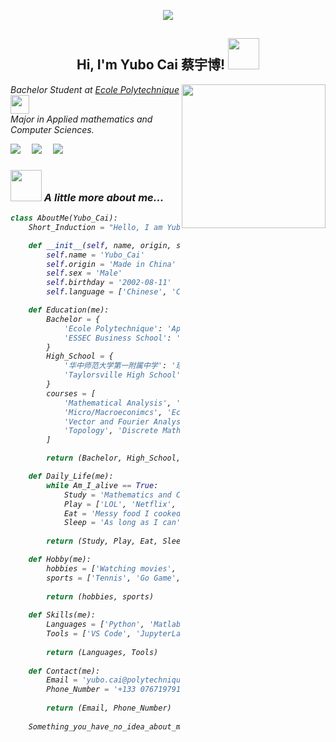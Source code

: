 <!-- 动态打字效果 -->
<p align="center">
  <img src="https://readme-typing-svg.herokuapp.com/?lines=Always+humble+to+learn&font=Fira%20Code&center=true&width=380&height=50">
</p>

<div align='center'>
    <h2> 
        Hi, I'm Yubo Cai 蔡宇博! <img src="https://media.giphy.com/media/mGcNjsfWAjY5AEZNw6/giphy.gif" width="50">
    </h2>
</div>

<img align='right' src="https://media.giphy.com/media/ieyl9zmCjO4b4t6qoY/giphy.gif" width="230">
<p><em>Bachelor Student at <a href="https://www.polytechnique.edu/">Ecole Polytechnique</a> <img src="https://media.giphy.com/media/fYSnHlufseco8Fh93Z/giphy.gif" width="30">
</br>
Major in Applied mathematics and Computer Sciences.
</br>


<!-- 个人资料徽标 -->
<a href="https://www.linkedin.com/in/yubo-cai-431966189/"><img src="https://img.shields.io/badge/Linkedin-%E9%A2%86%E8%8B%B1-green"></a>&emsp;
<a href="mailto:yubo.cai@polytechnique.edu"><img src="https://img.shields.io/badge/Email-%E9%82%AE%E7%AE%B1-brightgreen"></a>&emsp;
<a href="https://www.zhihu.com/people/yubocai-9"><img src="https://img.shields.io/badge/zhihu-%E7%9F%A5%E4%B9%8E-blue"></a>&emsp;


### <img src="https://media.giphy.com/media/VgCDAzcKvsR6OM0uWg/giphy.gif" width="50"> A little more about me...  

```python
class AboutMe(Yubo_Cai):
    Short_Induction = "Hello, I am Yubo Cai, in Chinese 蔡宇博"

    def __init__(self, name, origin, sex, birthday, language):
        self.name = 'Yubo_Cai'
        self.origin = 'Made in China'
        self.sex = 'Male'
        self.birthday = '2002-08-11'
        self.language = ['Chinese', 'Cantonese', 'English', 'French']

    def Education(me):
        Bachelor = {
            'Ecole Polytechnique': 'Applied Mathematics and Computer Science',
            'ESSEC Business School': 'Management and Finance'
        }
        High_School = {
            '华中师范大学第一附属中学': '理科生',
            'Taylorsville High School': 'Science, Engineering and Math'
        }
        courses = [
            'Mathematical Analysis', 'Advanced Programming', 'Mechanics',
            'Micro/Macroeconimcs', 'Econometrics',
            'Vector and Fourier Analysis', 'Algorithms', 'Numerical Analysis',
            'Topology', 'Discrete Mathematics'
        ]

        return (Bachelor, High_School, courses)

    def Daily_Life(me):
        while Am_I_alive == True:
            Study = 'Mathematics and Computer Science'
            Play = ['LOL', 'Netflix', 'Bilibili']
            Eat = 'Messy food I cooked'
            Sleep = 'As long as I can'
            
        return (Study, Play, Eat, Sleep)

    def Hobby(me):
        hobbies = ['Watching movies', 'Playing games', 'Listening to music']
        sports = ['Tennis', 'Go Game', 'Badminton']
        
        return (hobbies, sports)
    
    def Skills(me):
        Languages = ['Python', 'Matlab', 'C++', 'JavaScript', 'PHP', 'R', 'STATA', 'SQL', 'LaTeX']
        Tools = ['VS Code', 'JupyterLab', 'Overleaf', 'R Studio', 'Julia', 'QT Creator']
        
        return (Languages, Tools)
    
    def Contact(me):
        Email = 'yubo.cai@polytechnique.edu'
        Phone_Number = '+133 0767197916'
        
        return (Email, Phone_Number)
    
    Something_you_have_no_idea_about_me = 'I am a big fan of Yoasobi'

```

